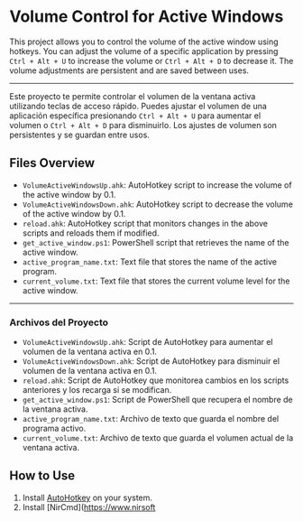 # Volume Control for Active Windows

This project allows you to control the volume of the active window using hotkeys. You can adjust the volume of a specific application by pressing `Ctrl + Alt + U` to increase the volume or `Ctrl + Alt + D` to decrease it. The volume adjustments are persistent and are saved between uses.

---

Este proyecto te permite controlar el volumen de la ventana activa utilizando teclas de acceso rápido. Puedes ajustar el volumen de una aplicación específica presionando `Ctrl + Alt + U` para aumentar el volumen o `Ctrl + Alt + D` para disminuirlo. Los ajustes de volumen son persistentes y se guardan entre usos.

## Files Overview

- `VolumeActiveWindowsUp.ahk`: AutoHotkey script to increase the volume of the active window by 0.1.
- `VolumeActiveWindowsDown.ahk`: AutoHotkey script to decrease the volume of the active window by 0.1.
- `reload.ahk`: AutoHotkey script that monitors changes in the above scripts and reloads them if modified.
- `get_active_window.ps1`: PowerShell script that retrieves the name of the active window.
- `active_program_name.txt`: Text file that stores the name of the active program.
- `current_volume.txt`: Text file that stores the current volume level for the active window.

---

### Archivos del Proyecto

- `VolumeActiveWindowsUp.ahk`: Script de AutoHotkey para aumentar el volumen de la ventana activa en 0.1.
- `VolumeActiveWindowsDown.ahk`: Script de AutoHotkey para disminuir el volumen de la ventana activa en 0.1.
- `reload.ahk`: Script de AutoHotkey que monitorea cambios en los scripts anteriores y los recarga si se modifican.
- `get_active_window.ps1`: Script de PowerShell que recupera el nombre de la ventana activa.
- `active_program_name.txt`: Archivo de texto que guarda el nombre del programa activo.
- `current_volume.txt`: Archivo de texto que guarda el volumen actual de la ventana activa.

## How to Use

1. Install [AutoHotkey](https://www.autohotkey.com/) on your system.
2. Install [NirCmd](https://www.nirsoft

